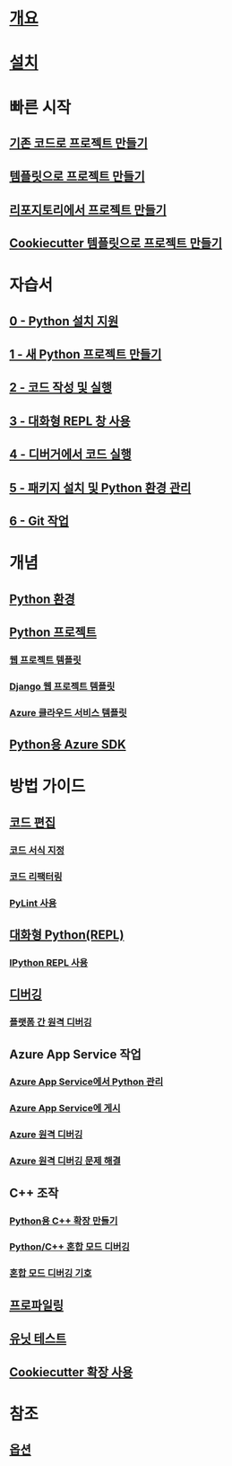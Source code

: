 # [개요](overview-of-python-tools-for-visual-studio.md)
# [설치](installing-python-support-in-visual-studio.md)
# 빠른 시작
## [기존 코드로 프로젝트 만들기](quickstart-01-project-from-existing.md)
## [템플릿으로 프로젝트 만들기](quickstart-02-project-from-template.md)
## [리포지토리에서 프로젝트 만들기](quickstart-03-project-from-repository.md)
## [Cookiecutter 템플릿으로 프로젝트 만들기](quickstart-04-project-from-cookiecutter.md)
# 자습서
## [0 - Python 설치 지원](tutorial-working-with-python-in-visual-studio-step-00-installation.md)
## [1 - 새 Python 프로젝트 만들기](tutorial-working-with-python-in-visual-studio-step-01-create-project.md)
## [2 - 코드 작성 및 실행](tutorial-working-with-python-in-visual-studio-step-02-writing-code.md)
## [3 - 대화형 REPL 창 사용](tutorial-working-with-python-in-visual-studio-step-03-interactive-repl.md)
## [4 - 디버거에서 코드 실행](tutorial-working-with-python-in-visual-studio-step-04-debugging.md)
## [5 - 패키지 설치 및 Python 환경 관리](tutorial-working-with-python-in-visual-studio-step-05-installing-packages.md)
## [6 - Git 작업](tutorial-working-with-python-in-visual-studio-step-06-working-with-git.md)
# 개념
## [Python 환경](managing-python-environments-in-visual-studio.md)
## [Python 프로젝트](managing-python-projects-in-visual-studio.md)
### [웹 프로젝트 템플릿](template-web.md)
### [Django 웹 프로젝트 템플릿](template-django.md)
### [Azure 클라우드 서비스 템플릿](template-azure-cloud-service.md)
## [Python용 Azure SDK](azure-sdk-for-python.md)
# 방법 가이드
## [코드 편집](code-editing.md)
### [코드 서식 지정](code-formatting.md)
### [코드 리팩터링](code-refactoring.md)
### [PyLint 사용](code-pylint.md)
## [대화형 Python(REPL)](interactive-repl.md)
### [IPython REPL 사용](interactive-repl-ipython.md)
## [디버깅](debugging.md)
### [플랫폼 간 원격 디버깅](debugging-cross-platform-remote.md)
## Azure App Service 작업
### [Azure App Service에서 Python 관리](managing-python-on-azure-app-service.md)
### [Azure App Service에 게시](publishing-to-azure.md)
### [Azure 원격 디버깅](debugging-azure-remote.md)
### [Azure 원격 디버깅 문제 해결](debugging-azure-remote-troubleshooting.md)
## C++ 조작
### [Python용 C++ 확장 만들기](working-with-c-cpp-python-in-visual-studio.md)
### [Python/C++ 혼합 모드 디버깅](debugging-mixed-mode.md)
### [혼합 모드 디버깅 기호](debugging-symbols-for-mixed-mode.md)
## [프로파일링](profiling.md)
## [유닛 테스트](unit-testing.md)
## [Cookiecutter 확장 사용](cookiecutter.md)
# 참조
## [옵션](options.md)
